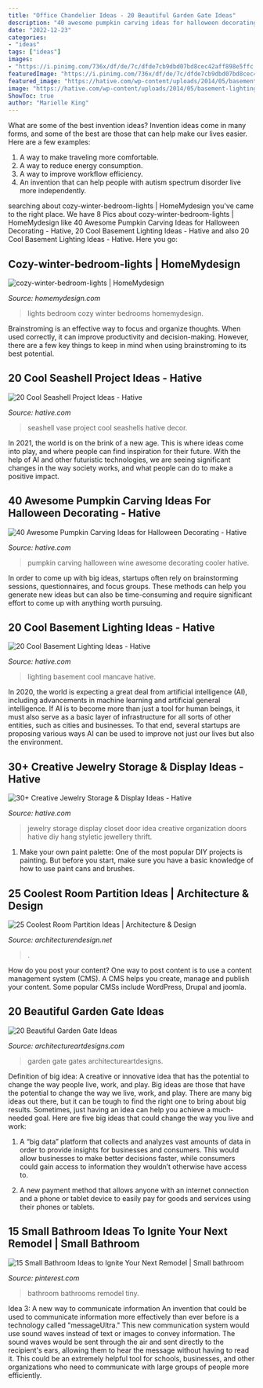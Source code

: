 ```yaml
---
title: "Office Chandelier Ideas - 20 Beautiful Garden Gate Ideas"
description: "40 awesome pumpkin carving ideas for halloween decorating"
date: "2022-12-23"
categories:
- "ideas"
tags: ["ideas"]
images:
- "https://i.pinimg.com/736x/df/de/7c/dfde7cb9dbd07bd8cec42aff898e5ffc.jpg"
featuredImage: "https://i.pinimg.com/736x/df/de/7c/dfde7cb9dbd07bd8cec42aff898e5ffc.jpg"
featured_image: "https://hative.com/wp-content/uploads/2014/05/basement-lighting-ideas/17-mancave-lighting.jpg"
image: "https://hative.com/wp-content/uploads/2014/05/basement-lighting-ideas/17-mancave-lighting.jpg"
ShowToc: true
author: "Marielle King"
---
```



What are some of the best invention ideas?
Invention ideas come in many forms, and some of the best are those that can help make our lives easier. Here are a few examples: 
1. A way to make traveling more comfortable. 
2. A way to reduce energy consumption. 
3. A way to improve workflow efficiency. 
4. An invention that can help people with autism spectrum disorder live more independently.

	

		
searching about cozy-winter-bedroom-lights | HomeMydesign you've came to the right place. We have 8 Pics about cozy-winter-bedroom-lights | HomeMydesign like 40 Awesome Pumpkin Carving Ideas for Halloween Decorating - Hative, 20 Cool Basement Lighting Ideas - Hative and also 20 Cool Basement Lighting Ideas - Hative. Here you go:
		
    
## Cozy-winter-bedroom-lights | HomeMydesign

<img loading=lazy src="https://homemydesign.com/wp-content/uploads/2014/06/cozy-winter-bedroom-lights.jpg" onerror="this.onerror=null;this.src='https://tse2.mm.bing.net/th?id=OIP.UcfApIb8vC4YwTfB8XbCeAHaKF&amp;pid=15.1';" alt="cozy-winter-bedroom-lights | HomeMydesign">

_Source: homemydesign.com_

>lights bedroom cozy winter bedrooms homemydesign. 

	

Brainstroming is an effective way to focus and organize thoughts. When used correctly, it can improve productivity and decision-making. However, there are a few key things to keep in mind when using brainstroming to its best potential.

    
## 20 Cool Seashell Project Ideas - Hative

<img loading=lazy src="https://hative.com/wp-content/uploads/2014/12/seashell-project-ideas/7-seashell-vase.jpg" onerror="this.onerror=null;this.src='https://tse3.mm.bing.net/th?id=OIP.aPfXizY4yijZISR7BdlsEAHaJ4&amp;pid=15.1';" alt="20 Cool Seashell Project Ideas - Hative">

_Source: hative.com_

>seashell vase project cool seashells hative decor. 

	

In 2021, the world is on the brink of a new age. This is where ideas come into play, and where people can find inspiration for their future. With the help of AI and other futuristic technologies, we are seeing significant changes in the way society works, and what people can do to make a positive impact.

    
## 40 Awesome Pumpkin Carving Ideas For Halloween Decorating - Hative

<img loading=lazy src="https://hative.com/wp-content/uploads/2014/10/pumpkin-carving-ideas/30-wine-cooler-pumpkin.jpg" onerror="this.onerror=null;this.src='https://tse4.mm.bing.net/th?id=OIP.8FEsfgfBW_9Kq2kfCDJ__AHaLr&amp;pid=15.1';" alt="40 Awesome Pumpkin Carving Ideas for Halloween Decorating - Hative">

_Source: hative.com_

>pumpkin carving halloween wine awesome decorating cooler hative. 

	

In order to come up with big ideas, startups often rely on brainstorming sessions, questionnaires, and focus groups. These methods can help you generate new ideas but can also be time-consuming and require significant effort to come up with anything worth pursuing.

    
## 20 Cool Basement Lighting Ideas - Hative

<img loading=lazy src="https://hative.com/wp-content/uploads/2014/05/basement-lighting-ideas/17-mancave-lighting.jpg" onerror="this.onerror=null;this.src='https://tse4.mm.bing.net/th?id=OIP.Lv5P2XWwy28z3Ls7FBCDywHaJ4&amp;pid=15.1';" alt="20 Cool Basement Lighting Ideas - Hative">

_Source: hative.com_

>lighting basement cool mancave hative. 

	

In 2020, the world is expecting a great deal from artificial intelligence (AI), including advancements in machine learning and artificial general intelligence. If AI is to become more than just a tool for human beings, it must also serve as a basic layer of infrastructure for all sorts of other entities, such as cities and businesses. To that end, several startups are proposing various ways AI can be used to improve not just our lives but also the environment.

    
## 30+ Creative Jewelry Storage &amp; Display Ideas - Hative

<img loading=lazy src="https://hative.com/wp-content/uploads/2015/01/jewelry-storage-display-ideas/31-old-closet-door-display-idea.jpg" onerror="this.onerror=null;this.src='https://tse3.mm.bing.net/th?id=OIP.WDmjR3YVnfWx-6geBf_6-wHaJ4&amp;pid=15.1';" alt="30+ Creative Jewelry Storage &amp; Display Ideas - Hative">

_Source: hative.com_

>jewelry storage display closet door idea creative organization doors hative diy hang styletic jewellery thrift. 

	

1. Make your own paint palette: One of the most popular DIY projects is painting. But before you start, make sure you have a basic knowledge of how to use paint cans and brushes.

    
## 25 Coolest Room Partition Ideas | Architecture &amp; Design

<img loading=lazy src="https://cdn.architecturendesign.net/wp-content/uploads/2014/08/3137.jpg" onerror="this.onerror=null;this.src='https://tse2.mm.bing.net/th?id=OIP.0U4_h8rUDRzr4zKdHGWjhgHaLK&amp;pid=15.1';" alt="25 Coolest Room Partition Ideas | Architecture &amp; Design">

_Source: architecturendesign.net_

>. 

	

How do you post your content?
One way to post content is to use a content management system (CMS). A CMS helps you create, manage and publish your content. Some popular CMSs include WordPress, Drupal and joomla.

    
## 20 Beautiful Garden Gate Ideas

<img loading=lazy src="https://www.architectureartdesigns.com/wp-content/uploads/2013/03/Gates-ArchitectureArtDesigns-6.jpg" onerror="this.onerror=null;this.src='https://tse3.mm.bing.net/th?id=OIP.SGeevEAtPGw3-zs_8P6foQAAAA&amp;pid=15.1';" alt="20 Beautiful Garden Gate Ideas">

_Source: architectureartdesigns.com_

>garden gate gates architectureartdesigns. 

	

Definition of big idea: A creative or innovative idea that has the potential to change the way people live, work, and play.
Big ideas are those that have the potential to change the way we live, work, and play. There are many big ideas out there, but it can be tough to find the right one to bring about big results. Sometimes, just having an idea can help you achieve a much-needed goal. Here are five big ideas that could change the way you live and work: 
1. A “big data” platform that collects and analyzes vast amounts of data in order to provide insights for businesses and consumers. This would allow businesses to make better decisions faster, while consumers could gain access to information they wouldn’t otherwise have access to.

2. A new payment method that allows anyone with an internet connection and a phone or tablet device to easily pay for goods and services using their phones or tablets.

    
## 15 Small Bathroom Ideas To Ignite Your Next Remodel | Small Bathroom

<img loading=lazy src="https://i.pinimg.com/736x/df/de/7c/dfde7cb9dbd07bd8cec42aff898e5ffc.jpg" onerror="this.onerror=null;this.src='https://tse3.mm.bing.net/th?id=OIP.ykFoabiX5wLHUoJW03lexgHaLG&amp;pid=15.1';" alt="15 Small Bathroom Ideas to Ignite Your Next Remodel | Small bathroom">

_Source: pinterest.com_

>bathroom bathrooms remodel tiny. 

	

Idea 3: A new way to communicate information
An invention that could be used to communicate information more effectively than ever before is a technology called "messageUltra." This new communication system would use sound waves instead of text or images to convey information. The sound waves would be sent through the air and sent directly to the recipient's ears, allowing them to hear the message without having to read it. This could be an extremely helpful tool for schools, businesses, and other organizations who need to communicate with large groups of people more efficiently.

